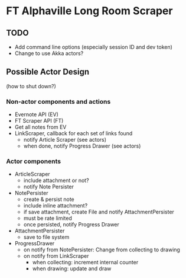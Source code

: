 # FT Alphaville Long Room Scraper
## TODO
* Add command line options (especially session ID and dev token)
* Change to use Akka actors?
## Possible Actor Design
(how to shut down?)
### Non-actor components and actions
* Evernote API (EV)
* FT Scraper API (FT)
* Get all notes from EV
* LinkScraper, callback for each set of links found
  * notify Article Scraper (see actors)
  * when done, notify Progress Drawer (see actors)
### Actor components
* ArticleScraper
  * include attachment or not?
  * notify Note Persister
* NotePersister
  * create & persist note
  * include inline attachment?
  * if save attachment, create File and notify AttachmentPersister
  * must be rate limited
  * once persisted, notify Progress Drawer
* AttachmentPersister
  * save to file system
* ProgressDrawer
  * on notify from NotePersister: Change from collecting to drawing
  * on notify from LinkScraper
    * when collecting: increment internal counter
    * when drawing: update and draw
    
